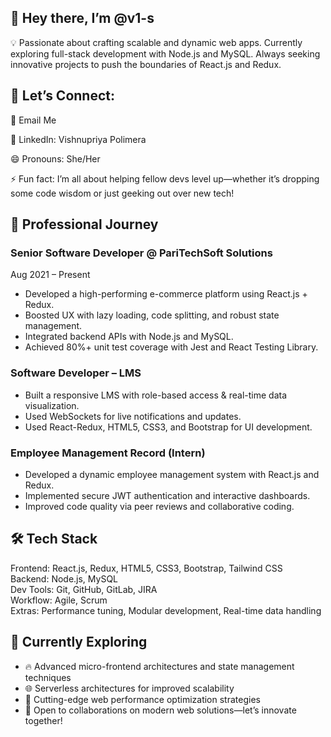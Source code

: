 <!DOCTYPE html>
<html lang="en">
<head>
  <meta charset="UTF-8" />
  <meta name="viewport" content="width=device-width, initial-scale=1.0" />
<!--   <title>VishnuPriya | Web Developer Portfolio</title> -->
  <link rel="stylesheet" href="config.css" />
<!--   <script src="https://cdn.tailwindcss.com"></script> -->
</head>
<body class="bg-gray-100 text-gray-800">
  <section class="py-12 px-4 sm:px-6 lg:px-12">
    <div class="max-w-5xl mx-auto space-y-12">
      <!-- Intro -->
      <div class="text-center">
        <h1 class="text-3xl sm:text-4xl font-bold">
          👋 Hey there, I’m <span class="text-blue-600">@v1-s</span>
        </h1>
        <p class="mt-4 text-lg text-gray-600 max-w-2xl mx-auto">
          💡 Passionate about crafting scalable and dynamic web apps. Currently exploring full-stack development with Node.js and MySQL. Always seeking innovative projects to push the boundaries of React.js and Redux.
        </p>
      </div>
      <!-- Connect -->
      <div class="text-center space-y-2">
        <h2 class="text-xl font-semibold">💬 Let’s Connect:</h2>
        <p class="text-gray-600">📧 <span class="font-medium">Email Me</span></p>
        <p class="text-gray-600">💼 <span class="font-medium">LinkedIn:</span> Vishnupriya Polimera</p>
        <p class="text-gray-600">😄 <span class="font-medium">Pronouns:</span> She/Her</p>
        <p class="text-gray-600">⚡ Fun fact: I’m all about helping fellow devs level up—whether it’s dropping some code wisdom or just geeking out over new tech!</p>
      </div>
      <!-- Professional Journey -->
      <div>
        <h2 class="text-2xl font-bold mb-6">💼 Professional Journey</h2>
        <div class="space-y-6">
          <!-- Job 1 -->
          <div class="bg-white shadow-md rounded-xl p-6">
            <h3 class="text-xl font-semibold text-blue-600">Senior Software Developer @ PariTechSoft Solutions</h3>
            <p class="text-sm text-gray-500">Aug 2021 – Present</p>
            <ul class="list-disc pl-6 mt-2 text-gray-700 space-y-1">
              <li>Developed a high-performing e-commerce platform using React.js + Redux.</li>
              <li>Boosted UX with lazy loading, code splitting, and robust state management.</li>
              <li>Integrated backend APIs with Node.js and MySQL.</li>
              <li>Achieved 80%+ unit test coverage with Jest and React Testing Library.</li>
            </ul>
          </div>
          <!-- Job 2 -->
          <div class="bg-white shadow-md rounded-xl p-6">
            <h3 class="text-xl font-semibold text-blue-600">Software Developer – LMS</h3>
            <ul class="list-disc pl-6 mt-2 text-gray-700 space-y-1">
              <li>Built a responsive LMS with role-based access & real-time data visualization.</li>
              <li>Used WebSockets for live notifications and updates.</li>
              <li>Used React-Redux, HTML5, CSS3, and Bootstrap for UI development.</li>
            </ul>
          </div>
          <!-- Job 3 -->
          <div class="bg-white shadow-md rounded-xl p-6">
            <h3 class="text-xl font-semibold text-blue-600">Employee Management Record (Intern)</h3>
            <ul class="list-disc pl-6 mt-2 text-gray-700 space-y-1">
              <li>Developed a dynamic employee management system with React.js and Redux.</li>
              <li>Implemented secure JWT authentication and interactive dashboards.</li>
              <li>Improved code quality via peer reviews and collaborative coding.</li>
            </ul>
          </div>
        </div>
      </div>
      <!-- Tech Stack -->
      <div>
        <h2 class="text-2xl font-bold mb-4">🛠️ Tech Stack</h2>
        <div class="grid grid-cols-1 sm:grid-cols-2 lg:grid-cols-3 gap-4 text-gray-700">
          <div><span class="font-semibold">Frontend:</span> React.js, Redux, HTML5, CSS3, Bootstrap, Tailwind CSS</div>
          <div><span class="font-semibold">Backend:</span> Node.js, MySQL</div>
          <div><span class="font-semibold">Dev Tools:</span> Git, GitHub, GitLab, JIRA</div>
          <div><span class="font-semibold">Workflow:</span> Agile, Scrum</div>
          <div><span class="font-semibold">Extras:</span> Performance tuning, Modular development, Real-time data handling</div>
        </div>
      </div>
      <!-- Currently Exploring -->
      <div>
        <h2 class="text-2xl font-bold mb-4">🎯 Currently Exploring</h2>
        <ul class="list-disc pl-6 text-gray-700 space-y-1">
          <li>🔥 Advanced micro-frontend architectures and state management techniques</li>
          <li>🌐 Serverless architectures for improved scalability</li>
          <li>🚀 Cutting-edge web performance optimization strategies</li>
          <li>🤝 Open to collaborations on modern web solutions—let’s innovate together!</li>
        </ul>
      </div>
    </div>
  </section>
</body>
</html>
